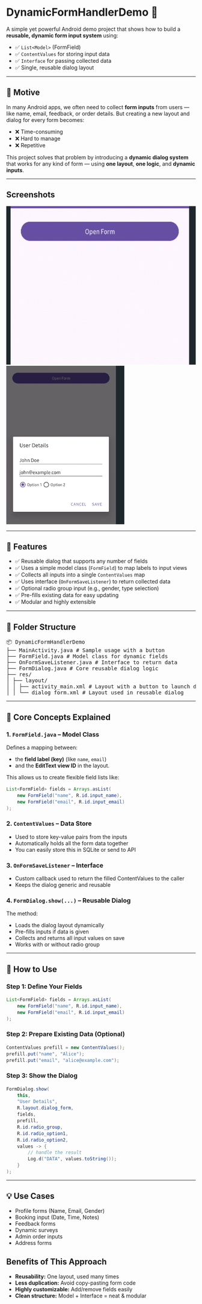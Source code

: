 # DynamicFormHandlerDemo 🚀

A simple yet powerful Android demo project that shows how to build a **reusable, dynamic form input system** using:
- ✅ `List<Model>` (FormField)
- ✅ `ContentValues` for storing input data
- ✅ `Interface` for passing collected data
- ✅ Single, reusable dialog layout

---

## 🎯 Motive

In many Android apps, we often need to collect **form inputs** from users — like name, email, feedback, or order details. But creating a new layout and dialog for every form becomes:

- ❌ Time-consuming
- ❌ Hard to manage
- ❌ Repetitive

This project solves that problem by introducing a **dynamic dialog system** that works for any kind of form — using **one layout**, **one logic**, and **dynamic inputs**.

---

## Screenshots
<div style="display:inline; align:center;">
<img src="screenshots/S1.png" alt="Screenshot 1" height="420px">
<img src="screenshots/S2.png" alt="Screenshot 2" height="420px">
</div>

---
## 📌 Features

- ✅ Reusable dialog that supports any number of fields
- ✅ Uses a simple model class (`FormField`) to map labels to input views
- ✅ Collects all inputs into a single `ContentValues` map
- ✅ Uses interface (`OnFormSaveListener`) to return collected data
- ✅ Optional radio group input (e.g., gender, type selection)
- ✅ Pre-fills existing data for easy updating
- ✅ Modular and highly extensible

---

## 📁 Folder Structure

<pre>
📦 DynamicFormHandlerDemo
├── MainActivity.java # Sample usage with a button
├── FormField.java # Model class for dynamic fields
├── OnFormSaveListener.java # Interface to return data
├── FormDialog.java # Core reusable dialog logic
├── res/
│ ├── layout/
│ │ ├── activity_main.xml # Layout with a button to launch dialog
│ │ └── dialog_form.xml # Layout used in reusable dialog
</pre>

---



## 🧠 Core Concepts Explained

### 1. `FormField.java` – Model Class
Defines a mapping between:
- the **field label (key)** (like `name`, `email`)
- and the **EditText view ID** in the layout.

This allows us to create flexible field lists like:
```java
List<FormField> fields = Arrays.asList(
    new FormField("name", R.id.input_name),
    new FormField("email", R.id.input_email)
);
```

### 2. `ContentValues` – Data Store
- Used to store key-value pairs from the inputs
- Automatically holds all the form data together
- You can easily store this in SQLite or send to API

### 3. `OnFormSaveListener` – Interface
- Custom callback used to return the filled ContentValues to the caller
- Keeps the dialog generic and reusable

### 4. `FormDialog.show(...)` – Reusable Dialog
The method:
 - Loads the dialog layout dynamically
 - Pre-fills inputs if data is given
 - Collects and returns all input values on save
 - Works with or without radio group

---

## 🧪 How to Use

### Step 1: Define Your Fields
```java
List<FormField> fields = Arrays.asList(
    new FormField("name", R.id.input_name),
    new FormField("email", R.id.input_email)
);
```

### Step 2: Prepare Existing Data (Optional)
```java
ContentValues prefill = new ContentValues();
prefill.put("name", "Alice");
prefill.put("email", "alice@example.com");
```

### Step 3: Show the Dialog
```java
FormDialog.show(
    this,
    "User Details",
    R.layout.dialog_form,
    fields,
    prefill,
    R.id.radio_group,
    R.id.radio_option1,
    R.id.radio_option2,
    values -> {
        // handle the result
        Log.d("DATA", values.toString());
    }
);
```

---

## 💡 Use Cases
 - Profile forms (Name, Email, Gender)
 - Booking input (Date, Time, Notes)
 - Feedback forms
 - Dynamic surveys
 - Admin order inputs
 - Address forms

## Benefits of This Approach
 - **Reusability:** One layout, used many times
 - **Less duplication:** Avoid copy-pasting form code
 - **Highly customizable:** Add/remove fields easily
 - **Clean structure:** Model + Interface = neat & modular
